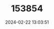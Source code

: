 ---
title: "153854"
category: "Cambarus jezerinaci"
draft: false
date: 2024-02-22 13:03:51
languages:
  English: ["Spiny Scale Crayfish"]
---